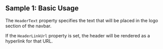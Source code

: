 ## Sample 1: Basic Usage

The `HeaderText` property specifies the text that will be placed in the logo section of the navbar. 

If the `HeaderLinkUrl` property is set, the header will be rendered as a hyperlink for that URL.
